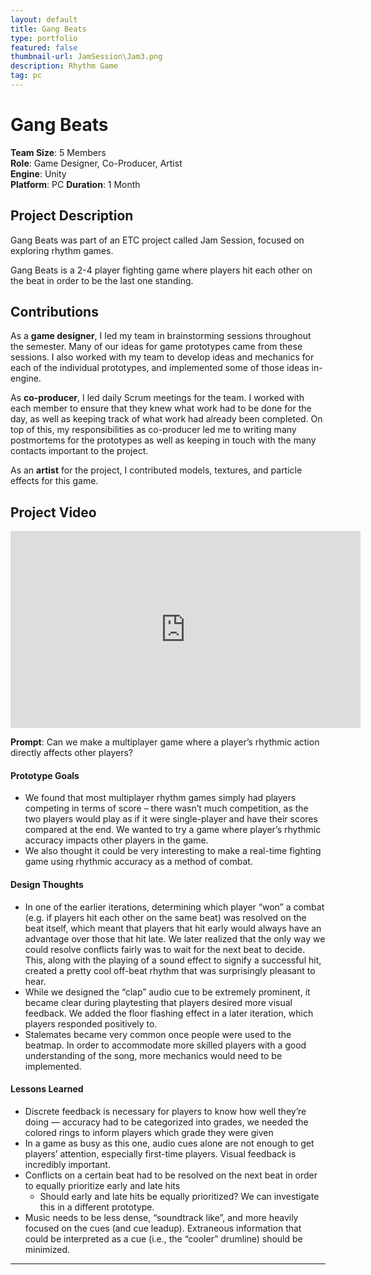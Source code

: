 ```yaml
---
layout: default
title: Gang Beats
type: portfolio
featured: false
thumbnail-url: JamSession\Jam3.png
description: Rhythm Game
tag: pc
---
```


# Gang Beats
**Team Size**: 5 Members  
**Role**: Game Designer, Co-Producer, Artist  
**Engine**: Unity  
**Platform**: PC 
**Duration**: 1 Month  

## Project Description

Gang Beats was part of an ETC project called Jam Session, focused on exploring rhythm games.

Gang Beats is a 2-4 player fighting game where players hit each other on the beat in order to be the last one standing.

## Contributions
As a **game designer**, I led my team in brainstorming sessions throughout the semester. Many of our ideas for game prototypes came from these sessions. I also worked with my team to develop ideas and mechanics for each of the individual prototypes, and implemented some of those ideas in-engine.

As **co-producer**, I led daily Scrum meetings for the team. I worked with each member to ensure that they knew what work had to be done for the day, as well as keeping track of what work had already been completed. On top of this, my responsibilities as co-producer led me to writing many postmortems for the prototypes as well as keeping in touch with the many contacts important to the project.

As an **artist** for the project, I contributed models, textures, and particle effects for this game.


## Project Video
<iframe width="560" height="315" src="https://www.youtube.com/embed/aKE_fROf7No" frameborder="0" allow="accelerometer; autoplay; clipboard-write; encrypted-media; gyroscope; picture-in-picture" allowfullscreen></iframe>

**Prompt**: Can we make a multiplayer game where a player’s rhythmic action directly affects other players?

#### Prototype Goals
- We found that most multiplayer rhythm games simply had players competing in terms of score – there wasn’t much competition, as the two players would play as if it were single-player and have their scores compared at the end. We wanted to try a game where player’s rhythmic accuracy impacts other players in the game.
- We also thought it could be very interesting to make a real-time fighting game using rhythmic accuracy as a method of combat.

#### Design Thoughts
- In one of the earlier iterations, determining which player “won” a combat (e.g. if players hit each other on the same beat) was resolved on the beat itself, which meant that players that hit early would always have an advantage over those that hit late. We later realized that the only way we could resolve conflicts fairly was to wait for the next beat to decide. This, along with the playing of a sound effect to signify a successful hit, created a pretty cool off-beat rhythm that was surprisingly pleasant to hear.
- While we designed the “clap” audio cue to be extremely prominent, it became clear during playtesting that players desired more visual feedback. We added the floor flashing effect in a later iteration, which players responded positively to.
- Stalemates became very common once people were used to the beatmap. In order to accommodate more skilled players with a good understanding of the song, more mechanics would need to be implemented.

#### Lessons Learned
- Discrete feedback is necessary for players to know how well they’re doing — accuracy had to be categorized into grades, we needed the colored rings to inform players which grade they were given
- In a game as busy as this one, audio cues alone are not enough to get players’ attention, especially first-time players. Visual feedback is incredibly important.
- Conflicts on a certain beat had to be resolved on the next beat in order to equally prioritize early and late hits
	- Should early and late hits be equally prioritized? We can investigate this in a different prototype.
- Music needs to be less dense, “soundtrack like”, and more heavily focused on the cues (and cue leadup). Extraneous information that could be interpreted as a cue (i.e., the “cooler” drumline) should be minimized.  

---